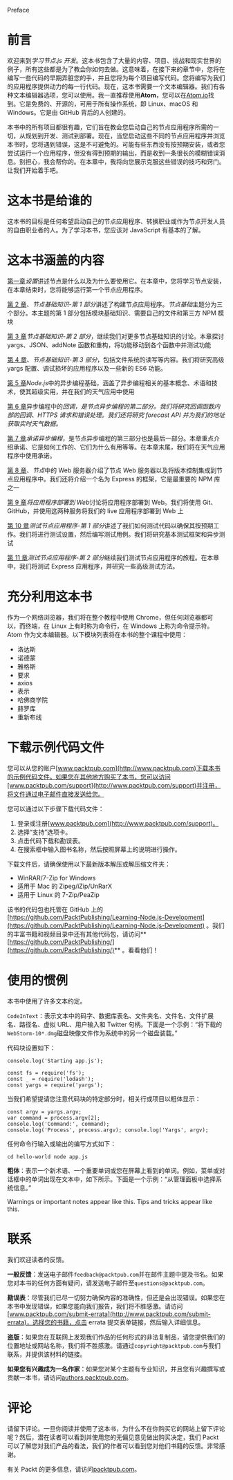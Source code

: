 Preface  

# 前言

欢迎来到*学习节点.js 开发*。这本书包含了大量的内容、项目、挑战和现实世界的例子，所有这些都是为了教会你如何去做。这意味着，在接下来的章节中，您将在编写一些代码的早期弄脏您的手，并且您将为每个项目编写代码。您将编写为我们的应用程序提供动力的每一行代码。现在，这本书需要一个文本编辑器。我们有各种文本编辑器选项，您可以使用。我一直推荐使用**Atom**，您可以在[Atom.io](http://atom.io)找到。它是免费的、开源的，可用于所有操作系统，即 Linux、macOS 和 Windows。它是由 GitHub 背后的人创建的。

本书中的所有项目都很有趣，它们旨在教会您启动自己的节点应用程序所需的一切，从规划到开发、测试到部署。现在，当您启动这些不同的节点应用程序并浏览本书时，您将遇到错误，这是不可避免的。可能有些东西没有按预期安装，或者您尝试运行一个应用程序，但没有得到预期的输出，而是收到一条很长的模糊错误消息。别担心，我会帮你的。在本章中，我将向您展示克服这些错误的技巧和窍门。让我们开始着手吧。

# 这本书是给谁的

这本书的目标是任何希望启动自己的节点应用程序、转换职业或作为节点开发人员的自由职业者的人。为了学习本书，您应该对 JavaScript 有基本的了解。

# 这本书涵盖的内容

[第一章](01.html)*设置*讲述节点是什么以及为什么要使用它。在本章中，您将学习节点安装，在本章结束时，您将能够运行第一个节点应用程序。

[第 2 章](02.html)、*节点基础知识-第 1 部分*讲述了构建节点应用程序。*节点基础*主题分为三个部分。本主题的第 1 部分包括模块基础知识、需要自己的文件和第三方 NPM 模块

[第 3 章](03.html)*节点基础知识-第 2 部分*，继续我们对更多节点基础知识的讨论。本章探讨 yargs、JSON、addNote 函数和重构，将功能移动到各个函数中并测试功能

[第 4 章](04.html)、*节点基础知识-第 3 部分*，包括文件系统的读写等内容。我们将研究高级 yargs 配置、调试损坏的应用程序以及一些新的 ES6 功能。

[第 5 章](05.html)*Node.js*中的异步编程基础，涵盖了异步编程相关的基本概念、术语和技术，使其超级实用，并在我们的天气应用中使用

[第 6 章](06.html)异步编程中的*回调，是节点异步编程的第二部分。我们将研究回调函数内部的回调、HTTPS 请求和错误处理。我们还将研究 forecast API 并为我们的地址获取实时天气数据。*

[第 7 章](07.html)*承诺异步编程*，是节点异步编程的第三部分也是最后一部分。本章重点介绍承诺、它是如何工作的、它们为什么有用等等。在本章末尾，我们将在天气应用程序中使用承诺。

[第 8 章](08.html)、*节点*中的 Web 服务器介绍了节点 Web 服务器以及将版本控制集成到节点应用程序中。我们还将介绍一个名为 Express 的框架，它是最重要的 NPM 库之一

[第 9 章](09.html)*将应用程序部署到 Web*讨论将应用程序部署到 Web。我们将使用 Git、GitHub，并使用这两种服务将我们的 live 应用程序部署到 Web 上

[第 10 章](10.html)*测试节点应用程序-第 1 部分*讲述了我们如何测试代码以确保其按预期工作。我们将进行测试设置，然后编写测试用例。我们将研究基本测试框架和异步测试

[第 11 章](11.html)*测试节点应用程序-第 2 部分*继续我们测试节点应用程序的旅程。在本章中，我们将测试 Express 应用程序，并研究一些高级测试方法。

# 充分利用这本书

作为一个网络浏览器，我们将在整个教程中使用 Chrome，但任何浏览器都可以，而终端，在 Linux 上有时称为命令行，在 Windows 上称为命令提示符。Atom 作为文本编辑器。以下模块列表将在本书的整个课程中使用：

*   洛达斯
*   诺德蒙
*   雅格斯
*   要求
*   axios
*   表示
*   哈佛商学院
*   赫罗库
*   重新布线

# 下载示例代码文件

您可以从您的账户[www.packtpub.com](http://www.packtpub.com)下载本书的示例代码文件。如果您在其他地方购买了本书，您可以访问[www.packtpub.com/support](http://www.packtpub.com/support)并注册，将文件通过电子邮件直接发送给您。

您可以通过以下步骤下载代码文件：

1.  登录或注册[www.packtpub.com](http://www.packtpub.com/support)。
2.  选择“支持”选项卡。
3.  点击代码下载和勘误表。
4.  在搜索框中输入图书名称，然后按照屏幕上的说明进行操作。

下载文件后，请确保使用以下最新版本解压或解压缩文件夹：

*   WinRAR/7-Zip for Windows
*   适用于 Mac 的 Zipeg/iZip/UnRarX
*   适用于 Linux 的 7-Zip/PeaZip

该书的代码包也托管在 GitHub 上的[https://github.com/PacktPublishing/Learning-Node.js-Development](https://github.com/PacktPublishing/Learning-Node.js-Development) 。我们的丰富书籍和视频目录中还有其他代码包，请访问**[https://github.com/PacktPublishing/](https://github.com/PacktPublishing/)** 。看看他们！

# 使用的惯例

本书中使用了许多文本约定。

`CodeInText`：表示文本中的码字、数据库表名、文件夹名、文件名、文件扩展名、路径名、虚拟 URL、用户输入和 Twitter 句柄。下面是一个示例：“将下载的`WebStorm-10*.dmg`磁盘映像文件作为系统中的另一个磁盘装载。”

代码块设置如下：

```
console.log('Starting app.js');

const fs = require('fs');
const _ = require('lodash');
const yargs = require('yargs');
```

当我们希望提请您注意代码块的特定部分时，相关行或项目以粗体显示：

```
const argv = yargs.argv;
var command = process.argv[2];
console.log('Command:', command);
console.log('Process', process.argv); console.log('Yargs', argv);
```

任何命令行输入或输出的编写方式如下：

```
cd hello-world node app.js
```

**粗体**：表示一个新术语、一个重要单词或您在屏幕上看到的单词。例如，菜单或对话框中的单词出现在文本中，如下所示。下面是一个示例：“从管理面板中选择系统信息。”

Warnings or important notes appear like this. Tips and tricks appear like this.

# 联系

我们欢迎读者的反馈。

**一般反馈**：发送电子邮件`feedback@packtpub.com`并在邮件主题中提及书名。如果您对本书的任何方面有疑问，请发送电子邮件至`questions@packtpub.com`。

**勘误表**：尽管我们已尽一切努力确保内容的准确性，但还是会出现错误。如果您在本书中发现错误，如果您能向我们报告，我们将不胜感激。请访问[www.packtpub.com/submit-errata](http://www.packtpub.com/submit-errata)，选择您的书籍，点击 errata 提交表单链接，然后输入详细信息。

**盗版**：如果您在互联网上发现我们作品的任何形式的非法复制品，请您提供我们的位置地址或网站名称，我们将不胜感激。请通过`copyright@packtpub.com`与我们联系，并提供该材料的链接。

**如果您有兴趣成为一名作家**：如果您对某个主题有专业知识，并且您有兴趣撰写或贡献一本书，请访问[authors.packtpub.com](http://authors.packtpub.com/)。

# 评论

请留下评论。一旦你阅读并使用了这本书，为什么不在你购买它的网站上留下评论呢？然后，潜在读者可以看到并使用您的无偏见意见做出购买决定，我们 Packt 可以了解您对我们产品的看法，我们的作者可以看到您对他们书籍的反馈。非常感谢。

有关 Packt 的更多信息，请访问[packtpub.com](https://www.packtpub.com/)。